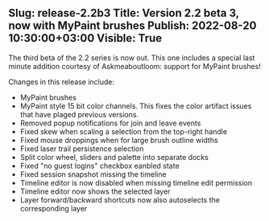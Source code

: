 Slug: release-2.2b3
Title: Version 2.2 beta 3, now with MyPaint brushes
Publish: 2022-08-20 10:30:00+03:00
Visible: True
---

The third beta of the 2.2 series is now out. This one includes a special last minute addition courtesy of Askmeaboutloom: support for MyPaint brushes!

Changes in this release include:

 * MyPaint brushes
 * MyPaint style 15 bit color channels. This fixes the color artifact issues that have plaged previous versions.
 * Removed popup notifications for join and leave events
 * Fixed skew when scaling a selection from the top-right handle
 * Fixed mouse droppings when for large brush outline widths
 * Fixed laser trail persistence selection
 * Split color wheel, sliders and palette into separate docks
 * Fixed "no guest logins" checkbox eanbled state
 * Fixed session snapshot missing the timeline
 * Timeline editor is now disabled when missing timeline edit permission
 * Timeline editor now shows the selected layer
 * Layer forward/backward shortcuts now also autoselects the corresponding layer
